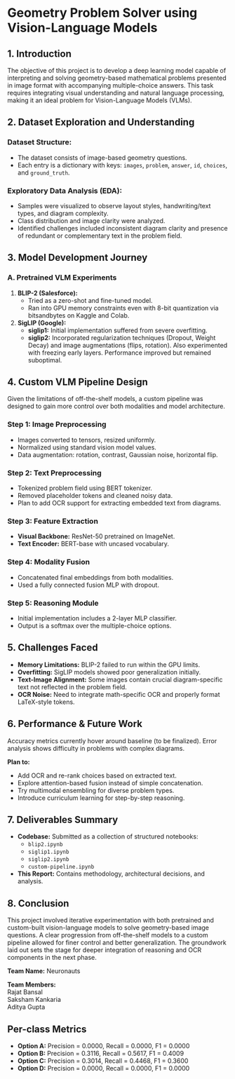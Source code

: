 <!DOCTYPE html>
<html lang="en">
<head>
  <meta charset="UTF-8">

</head>
<body>
  <h1>Geometry Problem Solver using Vision-Language Models</h1>

  <h2>1. Introduction</h2>
  <p>
    The objective of this project is to develop a deep learning model capable of interpreting and solving geometry-based mathematical problems presented in image format with accompanying multiple-choice answers. This task requires integrating visual understanding and natural language processing, making it an ideal problem for Vision-Language Models (VLMs).
  </p>

  <h2>2. Dataset Exploration and Understanding</h2>
  <h3>Dataset Structure:</h3>
  <ul>
    <li>The dataset consists of image-based geometry questions.</li>
    <li>Each entry is a dictionary with keys: <code>images</code>, <code>problem</code>, <code>answer</code>, <code>id</code>, <code>choices</code>, and <code>ground_truth</code>.</li>
  </ul>
  <h3>Exploratory Data Analysis (EDA):</h3>
  <ul>
    <li>Samples were visualized to observe layout styles, handwriting/text types, and diagram complexity.</li>
    <li>Class distribution and image clarity were analyzed.</li>
    <li>Identified challenges included inconsistent diagram clarity and presence of redundant or complementary text in the problem field.</li>
  </ul>

  <h2>3. Model Development Journey</h2>
  <h3>A. Pretrained VLM Experiments</h3>
  <ol>
    <li>
      <strong>BLIP-2 (Salesforce):</strong>
      <ul>
        <li>Tried as a zero-shot and fine-tuned model.</li>
        <li>Ran into GPU memory constraints even with 8-bit quantization via bitsandbytes on Kaggle and Colab.</li>
      </ul>
    </li>
    <li>
      <strong>SigLIP (Google):</strong>
      <ul>
        <li><strong>siglip1:</strong> Initial implementation suffered from severe overfitting.</li>
        <li><strong>siglip2:</strong> Incorporated regularization techniques (Dropout, Weight Decay) and image augmentations (flips, rotation). Also experimented with freezing early layers. Performance improved but remained suboptimal.</li>
      </ul>
    </li>
  </ol>

  <h2>4. Custom VLM Pipeline Design</h2>
  <p>
    Given the limitations of off-the-shelf models, a custom pipeline was designed to gain more control over both modalities and model architecture.
  </p>
  <h3>Step 1: Image Preprocessing</h3>
  <ul>
    <li>Images converted to tensors, resized uniformly.</li>
    <li>Normalized using standard vision model values.</li>
    <li>Data augmentation: rotation, contrast, Gaussian noise, horizontal flip.</li>
  </ul>
  <h3>Step 2: Text Preprocessing</h3>
  <ul>
    <li>Tokenized problem field using BERT tokenizer.</li>
    <li>Removed placeholder tokens and cleaned noisy data.</li>
    <li>Plan to add OCR support for extracting embedded text from diagrams.</li>
  </ul>
  <h3>Step 3: Feature Extraction</h3>
  <ul>
    <li><strong>Visual Backbone:</strong> ResNet-50 pretrained on ImageNet.</li>
    <li><strong>Text Encoder:</strong> BERT-base with uncased vocabulary.</li>
  </ul>
  <h3>Step 4: Modality Fusion</h3>
  <ul>
    <li>Concatenated final embeddings from both modalities.</li>
    <li>Used a fully connected fusion MLP with dropout.</li>
  </ul>
  <h3>Step 5: Reasoning Module</h3>
  <ul>
    <li>Initial implementation includes a 2-layer MLP classifier.</li>
    <li>Output is a softmax over the multiple-choice options.</li>
  </ul>

  <h2>5. Challenges Faced</h2>
  <ul>
    <li><strong>Memory Limitations:</strong> BLIP-2 failed to run within the GPU limits.</li>
    <li><strong>Overfitting:</strong> SigLIP models showed poor generalization initially.</li>
    <li><strong>Text-Image Alignment:</strong> Some images contain crucial diagram-specific text not reflected in the problem field.</li>
    <li><strong>OCR Noise:</strong> Need to integrate math-specific OCR and properly format LaTeX-style tokens.</li>
  </ul>

  <h2>6. Performance & Future Work</h2>
  <p>
    Accuracy metrics currently hover around baseline (to be finalized). Error analysis shows difficulty in problems with complex diagrams.
  </p>
  <p>
    <strong>Plan to:</strong>
  </p>
  <ul>
    <li>Add OCR and re-rank choices based on extracted text.</li>
    <li>Explore attention-based fusion instead of simple concatenation.</li>
    <li>Try multimodal ensembling for diverse problem types.</li>
    <li>Introduce curriculum learning for step-by-step reasoning.</li>
  </ul>

  <h2>7. Deliverables Summary</h2>
  <ul>
    <li>
      <strong>Codebase:</strong> Submitted as a collection of structured notebooks:
      <ul>
        <li><code>blip2.ipynb</code></li>
        <li><code>siglip1.ipynb</code></li>
        <li><code>siglip2.ipynb</code></li>
        <li><code>custom-pipeline.ipynb</code></li>
      </ul>
    </li>
    <li>
      <strong>This Report:</strong> Contains methodology, architectural decisions, and analysis.
    </li>
  </ul>

  <h2>8. Conclusion</h2>
  <p>
    This project involved iterative experimentation with both pretrained and custom-built vision-language models to solve geometry-based image questions. A clear progression from off-the-shelf models to a custom pipeline allowed for finer control and better generalization. The groundwork laid out sets the stage for deeper integration of reasoning and OCR components in the next phase.
  </p>
  <p>
    <strong>Team Name:</strong> Neuronauts
  </p>
  <p>
    <strong>Team Members:</strong><br>
    Rajat Bansal<br>
    Saksham Kankaria<br>
    Aditya Gupta
  </p>

  <h2>Per-class Metrics</h2>
  <ul class="metrics">
    <li><strong>Option A:</strong> Precision = 0.0000, Recall = 0.0000, F1 = 0.0000</li>
    <li><strong>Option B:</strong> Precision = 0.3116, Recall = 0.5617, F1 = 0.4009</li>
    <li><strong>Option C:</strong> Precision = 0.3014, Recall = 0.4468, F1 = 0.3600</li>
    <li><strong>Option D:</strong> Precision = 0.0000, Recall = 0.0000, F1 = 0.0000</li>
  </ul>
</body>
</html>
